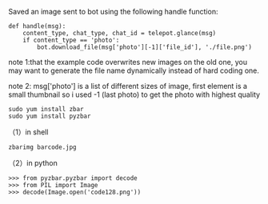 Saved an image sent to bot using the following handle function:
```
def handle(msg):
    content_type, chat_type, chat_id = telepot.glance(msg)
    if content_type == 'photo':
        bot.download_file(msg['photo'][-1]['file_id'], './file.png')
```
note 1:that the example code overwrites new images on the old one, you may want to generate the file name dynamically instead of hard coding one.

note 2: msg['photo'] is a list of different sizes of image, first element is a small thumbnail so i used -1 (last photo) to get the photo with highest quality

```
sudo yum install zbar
sudo yum install pyzbar  
```

（1）in shell
```
zbarimg barcode.jpg
```
（2）in python
```
>>> from pyzbar.pyzbar import decode
>>> from PIL import Image
>>> decode(Image.open('code128.png'))
```
